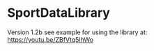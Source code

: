 # SportDataLibrary
Version 1.2b
see example for using the library at: https://youtu.be/ZBfVtq5IhWo

